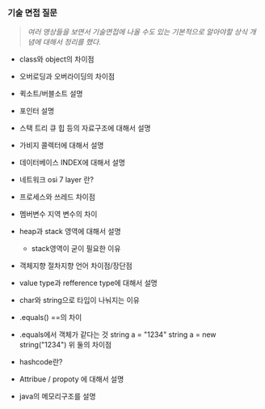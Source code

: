 ### 기술 면접 질문

>*여러 영상들을 보면서 기술면접에 나올 수도 있는 기본적으로 알아야할 상식 개념에 대해서 정리를 했다.*

+ class와 object의 차이점

+ 오버로딩과 오버라이딩의 차이점

+ 퀵소트/버블소트 설명

+ 포인터 설명

+ 스택 트리 큐 힙 등의 자료구조에 대해서 설명

+ 가비지 콜렉터에 대해서 설명

+ 데이터베이스 INDEX에 대해서 설명

+ 네트워크 osi 7 layer 란?

+ 프로세스와 쓰레드 차이점

+ 멤버변수 지역 변수의 차이

+ heap과 stack 영역에 대해서 설명

   + stack영역이 굳이 필요한 이유

+ 객체지향 절차지향 언어 차이점/장단점

+ value type과 refference type에 대해서 설명

+ char와 string으로 타입이 나눠지는 이유

+ .equals() ==의 차이

+ .equals에서 객체가 같다는 것
  string a = "1234"
  string a = new string("1234")
  위 둘의 차이점

+ hashcode란?

+ Attribue / propoty 에 대해서 설명

+ java의 메모리구조를 설명
